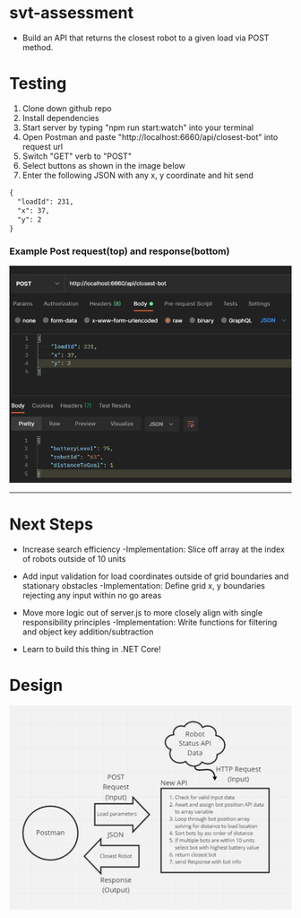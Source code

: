# svt-assessment 
- Build an API that returns the closest robot to a given load via POST method.

# Testing
1. Clone down github repo
2. Install dependencies 
3. Start server by typing "npm run start:watch" into your terminal
4. Open Postman and paste "http://localhost:6660/api/closest-bot" into request url 
5. Switch "GET" verb to "POST"
6. Select buttons as shown in the image below
7. Enter the following JSON with any x, y coordinate and hit send 
  ```
  {
    "loadId": 231,
    "x": 37,
    "y": 2
  }
  ```

### Example Post request(top) and response(bottom)
![Data flow design](images/botAPIPostman.png)

---

# Next Steps
  - Increase search efficiency
    -Implementation: Slice off array at the index of robots outside of 10 units

  - Add input validation for load coordinates outside of grid boundaries and stationary obstacles 
    -Implementation: Define grid x, y boundaries rejecting any input within no go areas

  - Move more logic out of server.js to more closely align with single responsibility principles
    -Implementation: Write functions for filtering and object key addition/subtraction

  - Learn to build this thing in .NET Core!

# Design
![Data flow design](images/botAPI.png)
